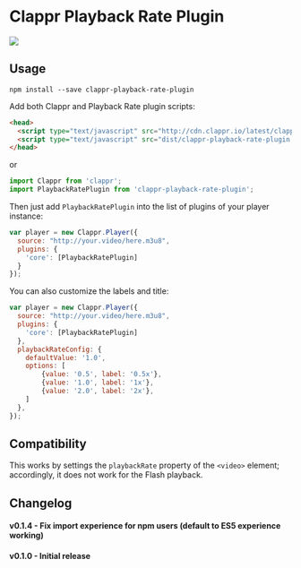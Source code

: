 # Clappr Playback Rate Plugin

<img src="https://raw.githubusercontent.com/bikegriffith/clappr-playback-rate-plugin/master/screenshot.png"/>

## Usage

```
npm install --save clappr-playback-rate-plugin
```

Add both Clappr and Playback Rate plugin scripts:

```html
<head>
  <script type="text/javascript" src="http://cdn.clappr.io/latest/clappr.min.js"></script>
  <script type="text/javascript" src="dist/clappr-playback-rate-plugin.js"></script>
</head>
```
or
```javascript
import Clappr from 'clappr';
import PlaybackRatePlugin from 'clappr-playback-rate-plugin';
```

Then just add `PlaybackRatePlugin` into the list of plugins of your player instance:

```javascript
var player = new Clappr.Player({
  source: "http://your.video/here.m3u8",
  plugins: {
    'core': [PlaybackRatePlugin]
  }
});
```

You can also customize the labels and title:

```javascript
var player = new Clappr.Player({
  source: "http://your.video/here.m3u8",
  plugins: {
    'core': [PlaybackRatePlugin]
  },
  playbackRateConfig: {
    defaultValue: '1.0',
    options: [
        {value: '0.5', label: '0.5x'},
        {value: '1.0', label: '1x'},
        {value: '2.0', label: '2x'},
    ]
  },
});
```

## Compatibility

This works by settings the `playbackRate` property of the `<video>` element; accordingly, it does
not work for the Flash playback.


## Changelog

#### v0.1.4 - Fix import experience for npm users (default to ES5 experience working)
#### v0.1.0 - Initial release
